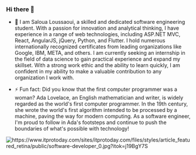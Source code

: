 ### Hi there 👋

- 🔭 I am Saloua Loussaoui, a skilled and dedicated software engineering student. With a passion for innovation and analytical thinking, I have experience in a range of web technologies, including ASP.NET MVC, React, AngularJS, jQuery, Python, and Flutter. I hold numerous internationally recognized certificates from leading organizations like Google, IBM, META, and others. I am currently seeking an internship in the field of data science to gain practical experience and expand my skillset. With a strong work ethic and the ability to learn quickly, I am confident in my ability to make a valuable contribution to any organization I work with.

- ⚡ Fun fact: Did you know that the first computer programmer was a woman? Ada Lovelace, an English mathematician and writer, is widely regarded as the world's first computer programmer. In the 19th century, she wrote the world's first algorithm intended to be processed by a machine, paving the way for modern computing. As a software engineer, I'm proud to follow in Ada's footsteps and continue to push the boundaries of what's possible with technology!


<picture>
 <source media="(prefers-color-scheme: dark)" srcset="https://www.itprotoday.com/sites/itprotoday.com/files/styles/article_featured_retina/public/software-developer_0.jpg?itok=j19BgY7S">
 <source media="(prefers-color-scheme: light)" srcset="https://www.itprotoday.com/sites/itprotoday.com/files/styles/article_featured_retina/public/software-developer_0.jpg?itok=j19BgY7S">
 <img alt="https://www.itprotoday.com/sites/itprotoday.com/files/styles/article_featured_retina/public/software-developer_0.jpg?itok=j19BgY7S">
</picture>
